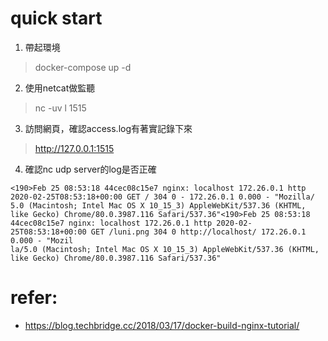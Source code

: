 # quick start
1. 帶起環境
> docker-compose up -d

2. 使用netcat做監聽
> nc -uv l 1515

3. 訪問網頁，確認access.log有著實記錄下來
> http://127.0.0.1:1515

4. 確認nc udp server的log是否正確
```log
<190>Feb 25 08:53:18 44cec08c15e7 nginx: localhost 172.26.0.1 http 2020-02-25T08:53:18+00:00 GET / 304 0 - 172.26.0.1 0.000 - "Mozilla/
5.0 (Macintosh; Intel Mac OS X 10_15_3) AppleWebKit/537.36 (KHTML, like Gecko) Chrome/80.0.3987.116 Safari/537.36"<190>Feb 25 08:53:18 
44cec08c15e7 nginx: localhost 172.26.0.1 http 2020-02-25T08:53:18+00:00 GET /luni.png 304 0 http://localhost/ 172.26.0.1 0.000 - "Mozil
la/5.0 (Macintosh; Intel Mac OS X 10_15_3) AppleWebKit/537.36 (KHTML, like Gecko) Chrome/80.0.3987.116 Safari/537.36"
``` 

# refer:
- https://blog.techbridge.cc/2018/03/17/docker-build-nginx-tutorial/